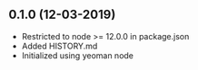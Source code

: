 0.1.0 (12-03-2019)
------------------
* Restricted to node >= 12.0.0 in package.json
* Added HISTORY.md
* Initialized using yeoman node

